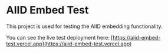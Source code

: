 # AIID Embed Test

This project is used for testing the AIID embedding functionality.

You can see the live test deployment here: [https://aiid-embed-test.vercel.app](https://aiid-embed-test.vercel.app)

